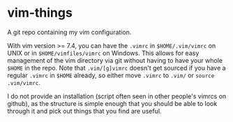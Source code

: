 # vim-things
A git repo containing my vim configuration.

With vim version >= 7.4, you can have the `.vimrc` in `$HOME/.vim/vimrc` on UNIX or in `$HOME/vimfiles/vimrc` on Windows. This allows for easy management of the vim directory via git without having to have your whole `$HOME` in the repo. Note that `.vim/[g]vimrc` doesn't get sourced if you have a regular `.vimrc` in `$HOME` already, so either move `.vimrc` to `.vim/` or `source .vim/vimrc`.

I do not provide an installation (script often seen in other people's vimrcs on github), as the structure is simple enough that you should be able to look through it and pick out things that you find are useful.

